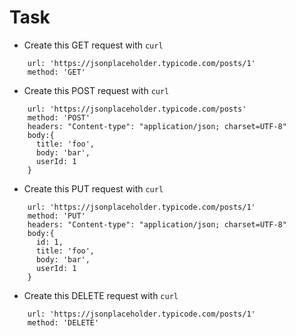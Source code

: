 
# Task 

* Create this GET request with `curl`
```
    url: 'https://jsonplaceholder.typicode.com/posts/1'
    method: 'GET'
```

* Create this POST request with `curl`
```
    url: 'https://jsonplaceholder.typicode.com/posts'
    method: 'POST'
    headers: "Content-type": "application/json; charset=UTF-8"
    body:{
      title: 'foo',
      body: 'bar',
      userId: 1
    }
```


* Create this PUT request with `curl`
```
    url: 'https://jsonplaceholder.typicode.com/posts/1'
    method: 'PUT'
    headers: "Content-type": "application/json; charset=UTF-8"
    body:{
      id: 1,
      title: 'foo',
      body: 'bar',
      userId: 1
    }
```
  
* Create this DELETE request with `curl`
```
    url: 'https://jsonplaceholder.typicode.com/posts/1'
    method: 'DELETE'
```
   
